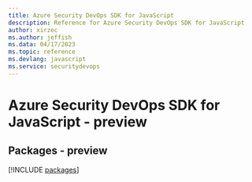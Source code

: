 ```yaml
---
title: Azure Security DevOps SDK for JavaScript
description: Reference for Azure Security DevOps SDK for JavaScript
author: xirzec
ms.author: jeffish
ms.data: 04/17/2023
ms.topic: reference
ms.devlang: javascript
ms.service: securitydevops
---
```

# Azure Security DevOps SDK for JavaScript - preview
## Packages - preview
[!INCLUDE [packages](security-devops-index.md)]